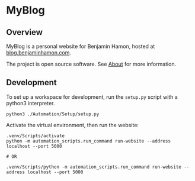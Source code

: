 # MyBlog


## Overview

MyBlog is a personal website for Benjamin Hamon, hosted at [blog.benjaminhamon.com](https://blog.benjaminhamon.com/).

The project is open source software. See [About](about.md) for more information.


## Development

To set up a workspace for development, run the `setup.py` script with a python3 interpreter.

```
python3 ./Automation/Setup/setup.py
```

Activate the virtual environment, then run the website:

```
.venv/Scripts/activate
python -m automation_scripts.run_command run-website --address localhost --port 5000

# OR

.venv/Scripts/python -m automation_scripts.run_command run-website --address localhost --port 5000
```
